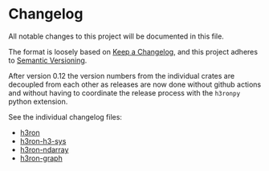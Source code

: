 # Changelog

All notable changes to this project will be documented in this file.

The format is loosely based on [Keep a Changelog](https://keepachangelog.com/en/1.0.0/), and this project adheres
to [Semantic Versioning](https://semver.org/spec/v2.0.0.html).

After version 0.12 the version numbers from the individual crates are decoupled from each other as releases are now
done without github actions and without having to coordinate the release process with the `h3ronpy`
python extension.

See the individual changelog files:

* [h3ron](h3ron/CHANGES.md)
* [h3ron-h3-sys](h3ron-h3-sys/CHANGES.md)
* [h3ron-ndarray](h3ron-ndarray/CHANGES.md)
* [h3ron-graph](h3ron-graph/CHANGES.md)

